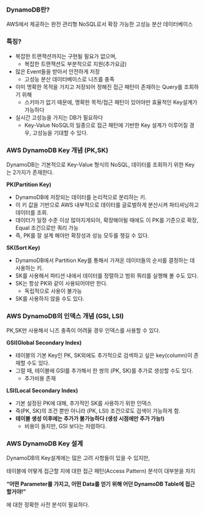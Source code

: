 ### DynamoDB란?

AWS에서 제공하는 완전 관리형 NoSQL로서 확장 가능한 고성능 분산 데이터베이스

### 특징?

- 복잡한 트랜잭션까지는 구현될 필요가 없으며,
    - 복잡한 트랜잭션도 부분적으로 지원(추가요금)
- 많은 Event들을 받아서 안전하게 저장
    - 고성능 분산 데이터베이스로 니즈를 충족
- 이미 명확한 목적을 가지고 저장되어 정해진 접근 패턴이 존재하는 Query를 조회하기 위해
    - 스키마가 없기 때문에, 명확한 목적/접근 패턴이 있어야만 효율적인 Key설계가 가능하다
- 실시간 고성능을 가지는 DB가 필요하다
    - Key-Value NoSQL의 일종으로 접근 패턴에 기반한 Key 설계가 이루어질 경우, 고성능을 기대할 수 있다.

### AWS DynamoDB Key 개념 (PK,SK)

DynamoDB는 기본적으로 Key-Value 형식의 NoSQL, 데이터를 조회하기 위한 Key는 2가지가 존재한다.

**PK(Partition Key)**

- DynamoDB에 저장되는 데이터를 논리적으로 분리하는 키.
- 이 키 값을 기반으로 AWS 내부적으로 데이터를 글로벌하게 분산시켜 파티셔닝하고 데이터를 조회.
- 데이터가 일정 수준 이상 많아지게되아, 확장해야될 때에도 이 PK를 기준으로 확장, Equal 조건으로만 쿼리 가능
- 즉, PK를 잘 설계 해야만 확장성과 성능 모두를 챙길 수 있다.

**SK(Sort Key)**

- DynamoDB에서 Partition Key를 통해서 가져온 데이터들의 순서를 결정하는 데 사용하는 키.
- SK를 사용해서 파티션 내에서 데이터를 정렬하고 범위 쿼리를 실행해 볼 수도 있다.
- SK는 항상 PK와 같이 사용되어야만 한다.
    - 독립적으로 사용이 불가능
- SK를 사용하지 않을 수도 있다.

### AWS DynamoDB의 인덱스 개념 (GSI, LSI)

PK,SK만 사용해서 니즈 충족이 어려울 경우 인덱스를 사용할 수 있다.

**GSI(Global Secondary Index)**

- 테이블의 기본 Key인 PK, SK외에도 추가적으로 검색하고 싶은 key(column)이 존재할 수도 있다.
- 그럴 때, 테이블에 GSI를 추가해서 한 쌍의 (PK, SK)를 추가로 생성할 수도 있다.
    - 추가비용 존재

**LSI(Local Secondary Index)**

- 기본 설정된 PK에 대해, 추가적인 SK를 사용하기 위한 인덱스
- 즉(PK, SK)의 조건 뿐만 아니라 (PK, LSI) 조건으로도 검색이 가능하게 함.
- **테이블 생성 이후에는 추가가 불가능하다 (생성 시점에만 추가 가능!)**
    - 비용이 들지만, GSI 보다는 저렴하다.

### AWS DynamoDB Key 설계

DynamoDB의 Key설계에는 많은 고려 사항들이 있을 수 있지만,

테이블에 어떻게 접근할 지에 대한 접근 패턴(Access Pattern) 분석이 대부분을 차지

**“어떤 Parameter를 가지고, 어떤 Data를 얻기 위해 어던 DynamoDB Table에 접근할거야!”**

에 대한 정확한 사전 분석이 필요하다.